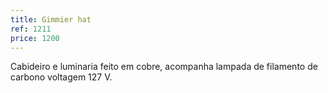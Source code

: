 ```yaml
---
title: Gimmier hat
ref: 1211
price: 1200
---
```


Cabideiro e luminaria feito em cobre, acompanha lampada de filamento de carbono voltagem 127 V.

